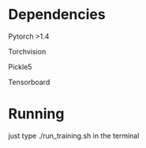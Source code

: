 # Dependencies
Pytorch >1.4

Torchvision

Pickle5

Tensorboard

# Running
just type ./run_training.sh in the terminal